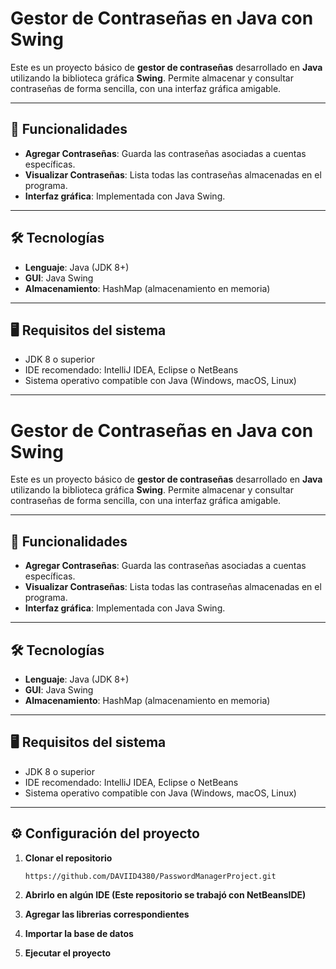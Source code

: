 # Gestor de Contraseñas en Java con Swing

Este es un proyecto básico de **gestor de contraseñas** desarrollado en **Java** utilizando la biblioteca gráfica **Swing**. Permite almacenar y consultar contraseñas de forma sencilla, con una interfaz gráfica amigable.

---

## 🚀 Funcionalidades

- **Agregar Contraseñas**: Guarda las contraseñas asociadas a cuentas específicas.
- **Visualizar Contraseñas**: Lista todas las contraseñas almacenadas en el programa.
- **Interfaz gráfica**: Implementada con Java Swing.

---

## 🛠️ Tecnologías

- **Lenguaje**: Java (JDK 8+)
- **GUI**: Java Swing
- **Almacenamiento**: HashMap (almacenamiento en memoria)

---

## 🖥️ Requisitos del sistema

- JDK 8 o superior
- IDE recomendado: IntelliJ IDEA, Eclipse o NetBeans
- Sistema operativo compatible con Java (Windows, macOS, Linux)

---

  # Gestor de Contraseñas en Java con Swing

Este es un proyecto básico de **gestor de contraseñas** desarrollado en **Java** utilizando la biblioteca gráfica **Swing**. Permite almacenar y consultar contraseñas de forma sencilla, con una interfaz gráfica amigable.

---

## 🚀 Funcionalidades

- **Agregar Contraseñas**: Guarda las contraseñas asociadas a cuentas específicas.
- **Visualizar Contraseñas**: Lista todas las contraseñas almacenadas en el programa.
- **Interfaz gráfica**: Implementada con Java Swing.

---

## 🛠️ Tecnologías

- **Lenguaje**: Java (JDK 8+)
- **GUI**: Java Swing
- **Almacenamiento**: HashMap (almacenamiento en memoria)

---

## 🖥️ Requisitos del sistema

- JDK 8 o superior
- IDE recomendado: IntelliJ IDEA, Eclipse o NetBeans
- Sistema operativo compatible con Java (Windows, macOS, Linux)

---

## ⚙️ Configuración del proyecto

1. **Clonar el repositorio**

   ```bash
   https://github.com/DAVIID4380/PasswordManagerProject.git

2. **Abrirlo en algún IDE (Este repositorio se trabajó con NetBeansIDE)**
3. **Agregar las librerias correspondientes**
4. **Importar la base de datos**
5. **Ejecutar el proyecto**
